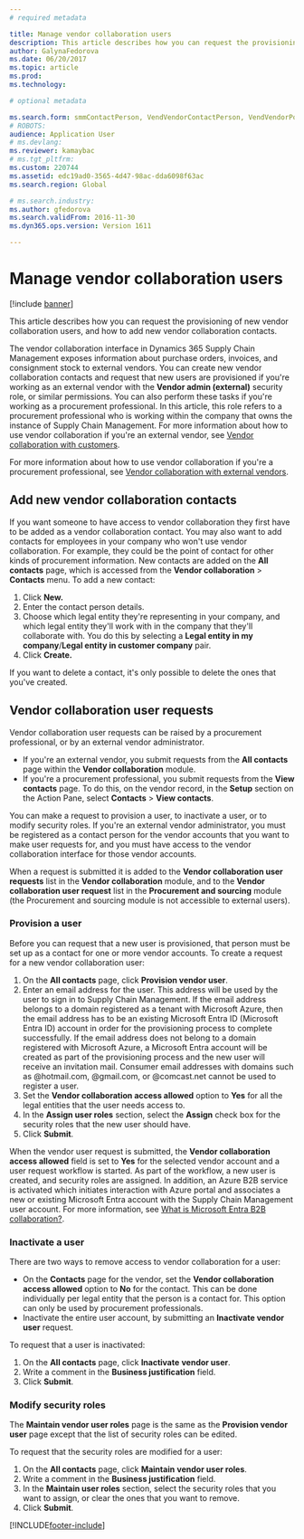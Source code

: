 ```yaml
---
# required metadata

title: Manage vendor collaboration users
description: This article describes how you can request the provisioning of new vendor collaboration users, and how to add new vendor collaboration contacts. 
author: GalynaFedorova
ms.date: 06/20/2017
ms.topic: article
ms.prod: 
ms.technology: 

# optional metadata

ms.search.form: smmContactPerson, VendVendorContactPerson, VendVendorPortalUser
# ROBOTS: 
audience: Application User
# ms.devlang: 
ms.reviewer: kamaybac
# ms.tgt_pltfrm: 
ms.custom: 220744
ms.assetid: edc19ad0-3565-4d47-98ac-dda6098f63ac
ms.search.region: Global

# ms.search.industry: 
ms.author: gfedorova
ms.search.validFrom: 2016-11-30
ms.dyn365.ops.version: Version 1611

---
```


# Manage vendor collaboration users

[!include [banner](../includes/banner.md)]

This article describes how you can request the provisioning of new vendor collaboration users, and how to add new vendor collaboration contacts. 

The vendor collaboration interface in Dynamics 365 Supply Chain Management exposes information about purchase orders, invoices, and consignment stock to external vendors. You can create new vendor collaboration contacts and request that new users are provisioned if you're working as an external vendor with the **Vendor admin (external)** security role, or similar permissions. You can also perform these tasks if you're working as a procurement professional. In this article, this role refers to a procurement professional who is working within the company that owns the instance of Supply Chain Management. For more information about how to use vendor collaboration if you're an external vendor, see [Vendor collaboration with customers](vendor-collaboration-work-customers-dynamics-365-operations.md).  

For more information about how to use vendor collaboration if you're a procurement professional, see [Vendor collaboration with external vendors](vendor-collaboration-work-external-vendors.md).

## Add new vendor collaboration contacts
If you want someone to have access to vendor collaboration they first have to be added as a vendor collaboration contact. You may also want to add contacts for employees in your company who won't use vendor collaboration. For example, they could be the point of contact for other kinds of procurement information. New contacts are added on the **All contacts** page, which is accessed from the **Vendor collaboration** &gt; **Contacts** menu. To add a new contact:

1.  Click **New.**
2.  Enter the contact person details.
3.  Choose which legal entity they're representing in your company, and which legal entity they'll work with in the company that they'll collaborate with. You do this by selecting a **Legal entity in my company**/**Legal entity in customer company** pair.
4.  Click **Create.**

If you want to delete a contact, it's only possible to delete the ones that you've created.

## Vendor collaboration user requests
Vendor collaboration user requests can be raised by a procurement professional, or by an external vendor administrator.

-   If you're an external vendor, you submit requests from the **All contacts** page within the **Vendor collaboration** module.
-   If you're a procurement professional, you submit requests from the **View contacts** page. To do this, on the vendor record, in the **Setup** section on the Action Pane, select **Contacts** &gt; **View contacts**.

You can make a request to provision a user, to inactivate a user, or to modify security roles. If you're an external vendor administrator, you must be registered as a contact person for the vendor accounts that you want to make user requests for, and you must have access to the vendor collaboration interface for those vendor accounts.  

When a request is submitted it is added to the **Vendor collaboration user requests** list in the **Vendor collaboration** module, and to the **Vendor collaboration user request** list in the **Procurement and sourcing** module (the Procurement and sourcing module is not accessible to external users).

### Provision a user

Before you can request that a new user is provisioned, that person must be set up as a contact for one or more vendor accounts. To create a request for a new vendor collaboration user:

1. On the **All contacts** page, click **Provision vendor user**.
2. Enter an email address for the user. This address will be used by the user to sign in to Supply Chain Management. If the email address belongs to a domain registered as a tenant with Microsoft Azure, then the email address has to be an existing Microsoft Entra ID (Microsoft Entra ID) account in order for the provisioning process to complete successfully. If the email address does not belong to a domain registered with Microsoft Azure, a Microsoft Entra account will be created as part of the provisioning process and the new user will receive an invitation mail. Consumer email addresses with domains such as @hotmail.com, @gmail.com, or @comcast.net cannot be used to register a  user.
3. Set the **Vendor collaboration access allowed** option to **Yes** for all the legal entities that the user needs access to.
4. In the **Assign user roles** section, select the **Assign** check box for the security roles that the new user should have.
5. Click **Submit**.

When the vendor user request is submitted, the **Vendor collaboration access allowed** field is set to **Yes** for the selected vendor account and a user request workflow is started. As part of the workflow, a new user is created, and security roles are assigned. In addition, an Azure B2B service is activated which initiates interaction with Azure portal and associates a new or existing Microsoft Entra account with the Supply Chain Management user account. For more information, see [What is Microsoft Entra B2B collaboration?](/azure/active-directory/active-directory-b2b-what-is-azure-ad-b2b).

### Inactivate a user

There are two ways to remove access to vendor collaboration for a user:

-   On the **Contacts** page for the vendor, set the **Vendor collaboration access allowed** option to **No** for the contact. This can be done individually per legal entity that the person is a contact for. This option can only be used by procurement professionals.
-   Inactivate the entire user account, by submitting an **Inactivate vendor user** request.

To request that a user is inactivated:

1.  On the **All contacts** page, click **Inactivate** **vendor user**.
2.  Write a comment in the **Business justification** field.
3.  Click **Submit**.

### Modify security roles

The **Maintain vendor user roles** page is the same as the **Provision vendor user** page except that the list of security roles can be edited.  

To request that the security roles are modified for a user:

1.  On the **All contacts** page, click **Maintain** **vendor user roles**.
2.  Write a comment in the **Business justification** field.
3.  In the **Maintain user roles** section, select the security roles that you want to assign, or clear the ones that you want to remove.
4.  Click **Submit**.






[!INCLUDE[footer-include](../../includes/footer-banner.md)]